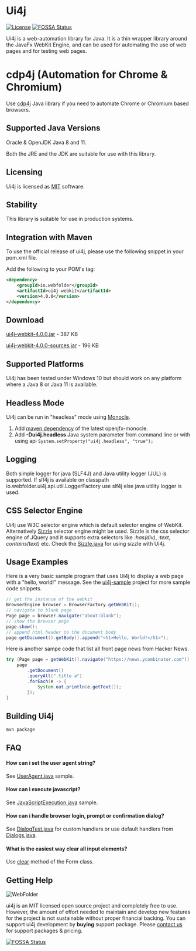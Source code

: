 Ui4j
====

[![License](https://img.shields.io/badge/license-MIT-blue.svg)](https://github.com/webfolderio/ui4j/blob/master/LICENSE)
[![FOSSA Status](https://app.fossa.io/api/projects/git%2Bgithub.com%2Fwebfolderio%2Fui4j.svg?type=shield)](https://app.fossa.io/projects/git%2Bgithub.com%2Fwebfolderio%2Fui4j?ref=badge_shield)

Ui4j is a web-automation library for Java. It is a thin wrapper library around the JavaFx WebKit Engine, and can be used for automating the use of web pages and for testing web pages.

cdp4j (Automation for Chrome & Chromium)
=============================
Use [cdp4j](https://github.com/webfolderio/cdp4j) Java library if you need to automate  Chrome or Chromium based browsers.

Supported Java Versions
-----------------------

Oracle & OpenJDK Java 8 and 11.

Both the JRE and the JDK are suitable for use with this library.

Licensing
---------

Ui4j is licensed as [MIT](https://github.com/webfolderio/ui4j/blob/master/LICENSE) software.

Stability
---------

This library is suitable for use in production systems.

Integration with Maven
----------------------

To use the official release of ui4j, please use the following snippet in your pom.xml file.

Add the following to your POM's <dependencies> tag:

```xml
<dependency>
    <groupId>io.webfolder</groupId>
    <artifactId>ui4j-webkit</artifactId>
    <version>4.0.0</version>
</dependency>
```

Download
--------
[ui4j-webkit-4.0.0.jar](https://search.maven.org/remotecontent?filepath=io/webfolder/ui4j-webkit/4.0.0/ui4j-webkit-4.0.0.jar) - 387 KB

[ui4j-webkit-4.0.0-sources.jar](https://search.maven.org/remotecontent?filepath=io/webfolder/ui4j-webkit/4.0.0/ui4j-webkit-4.0.0-sources.jar) - 196 KB


Supported Platforms
-------------------

Ui4j has been tested under Windows 10 but should work on any platform where a Java 8 or Java 11 is available.


Headless Mode
-------------

Ui4j can be run in "headless" mode using [Monocle](https://wiki.openjdk.java.net/display/OpenJFX/Monocle).

1. Add [maven dependency](https://mvnrepository.com/artifact/org.testfx/openjfx-monocle) of the latest openjfx-monocle.
2. Add **-Dui4j.headless** Java system parameter from command line or with using api ```System.setProperty("ui4j.headless", "true");```

Logging
-------
Both simple logger for java (SLF4J) and Java utility logger (JUL) is supported.
If slf4j is available on classpath io.webfolder.ui4j.api.util.LoggerFactory use slf4j else java utility logger is used.

CSS Selector Engine
-------------------
Ui4j use W3C selector engine which is default selector engine of WebKit. Alternatively [Sizzle](http://http://sizzlejs.com) selector engine might be used.
Sizzle is the css selector engine of JQuery and it supports extra selectors like _:has(div)_, _:text_, _contains(text)_ etc.
Check the [Sizzle.java](https://github.com/webfolderio/ui4j/blob/master/ui4j-sample/src/main/java/io/webfolder/ui4j/sample/Sizzle.java) for using sizzle with Ui4j.


Usage Examples
--------------

Here is a very basic sample program that uses Ui4j to display a web page with a "hello, world!" message. See the [ui4j-sample](https://github.com/webfolderio/ui4j/tree/master/ui4j-sample/src/main/java/io/webfolder/ui4j/sample) project for more sample code snippets.

```java
// get the instance of the webkit
BrowserEngine browser = BrowserFactory.getWebKit();
// navigate to blank page
Page page = browser.navigate("about:blank");
// show the browser page
page.show();
// append html header to the document body
page.getDocument().getBody().append("<h1>Hello, World!</h1>");
```

Here is another sampe code that list all front page news from Hacker News.

```java
try (Page page = getWebKit().navigate("https://news.ycombinator.com")) {
    page
        .getDocument()
        .queryAll(".title a")
        .forEach(e -> {
            System.out.println(e.getText());
        });
}
```

Building Ui4j
-------------

```bash
mvn package
```

FAQ
---

#### How can i set the user agent string?

See [UserAgent.java](https://github.com/webfolderio/ui4j/blob/master/ui4j-sample/src/main/java/io/webfolder/ui4j/sample/UserAgent.java) sample.

#### How can i execute javascript?

See [JavaScriptExecution.java](https://github.com/webfolderio/ui4j/blob/master/ui4j-sample/src/main/java/io/webfolder/ui4j/sample/JavaScriptExecution.java) sample.

#### How can i handle browser login, prompt or confirmation dialog?

See [DialogTest.java](https://github.com/webfolderio/ui4j/blob/master/ui4j-webkit/src/test/java/io/webfolder/ui4j/test/DialogTest.java) for custom handlers or
use default handlers from [Dialogs.java](https://github.com/webfolderio/ui4j/blob/master/ui4j-api/src/main/java/io/webfolder/ui4j/api/dialog/Dialogs.java).

#### What is the easiest way clear all input elements?

Use [clear](https://github.com/webfolderio/ui4j/blob/master/ui4j-api/src/main/java/io/webfolder/ui4j/api/dom/Form.java#L13) method of the Form class.

Getting Help
------------

![WebFolder](https://raw.githubusercontent.com/webfolderio/cdp4j/master/images/logo.png)

ui4j is an MIT licensed open source project and completely free to use. However, the amount of effort needed to maintain and develop new features for the project is not sustainable without proper financial backing. You can support ui4j development by 
**buying** support package. Please [contact us](https://webfolder.io/support) for support packages & pricing.

[![FOSSA Status](https://app.fossa.io/api/projects/git%2Bgithub.com%2Fwebfolderio%2Fui4j.svg?type=large)](https://app.fossa.io/projects/git%2Bgithub.com%2Fwebfolderio%2Fui4j?ref=badge_large)
